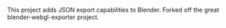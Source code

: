 This project adds JSON export capabilities to Blender. Forked off the great blender-webgl-exporter project.